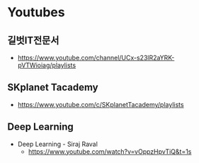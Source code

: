 # Youtubes


## 길벗IT전문서
* https://www.youtube.com/channel/UCx-s23lR2aYRK-pVTWioiag/playlists

## SKplanet Tacademy
* https://www.youtube.com/c/SKplanetTacademy/playlists


## Deep Learning
* Deep Learning - Siraj Raval
  - https://www.youtube.com/watch?v=vOppzHpvTiQ&t=1s
